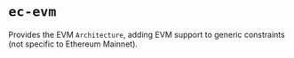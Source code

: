 # `ec-evm`

Provides the EVM `Architecture`, adding EVM support to generic constraints (not specific to Ethereum Mainnet).
